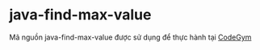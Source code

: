 # java-find-max-value
Mã nguồn java-find-max-value được sử dụng để thực hành tại [CodeGym](https://codegym.vn)
